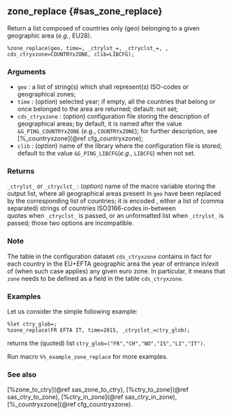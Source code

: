 ## zone_replace {#sas_zone_replace}
Return a list composed of countries only (geo) belonging to a given geographic area (_e.g._, EU28).

	%zone_replace(geo, time=, _ctrylst_=, _ctryclst_=, , cds_ctryxzone=COUNTRYxZONE, clib=LIBCFG);

### Arguments
* `geo` : a list of string(s) which shall represent(s) ISO-codes or geographical zones;
* `time` : (_option_) selected year; if empty, all the countries that belong or once belonged 
	to the area are returned; default: not set;
* `cds_ctryxzone` : (_option_) configuration file storing the description of geographical areas; by 
	default, it is named after the value `&G_PING_COUNTRYxZONE` (_e.g._, `COUNTRYxZONE`); for further 
	description, see [%_countryxzone](@ref cfg_countryxzone);
* `clib` : (_option_) name of the library where the configuration file is stored; default to the 
	value `&G_PING_LIBCFG`(_e.g._, `LIBCFG`) when not set.
 
### Returns
`_ctrylst_` or `_ctryclst_` : (_option_) name of the macro variable storing the output list, where 
	all geographical areas present in `geo` have been replaced by the corresponding list of countries; 
	it is encoded , either a list of (comma separated) strings of countries ISO3166-codes in-between 	
	quotes when `_ctryclst_` is passed, or an unformatted list when `_ctrylst_` is passed; those two 
	options are incompatible.

### Note 
The table in the configuration dataset `cds_ctryxzone` contains in fact for each country in the 
EU+EFTA geographic area the year of entrance in/exit of (when such case applies) any given euro zone. 
In particular, it means that `zone` needs to be defined as a field in the table `cds_ctryxzone`.

### Examples
Let us consider the simple following example:

	%let ctry_glob=;
	%zone_replace(FR EFTA IT, time=2015, _ctryclst_=ctry_glob);

returns the (quoted) list `ctry_glob=("FR","CH","NO","IS","LI","IT")`. 

Run macro `%%_example_zone_replace` for more examples.

### See also
[%zone_to_ctry](@ref sas_zone_to_ctry), [%ctry_to_zone](@ref sas_ctry_to_zone), 
[%ctry_in_zone](@ref sas_ctry_in_zone), [%_countryxzone](@ref cfg_countryxzone).
